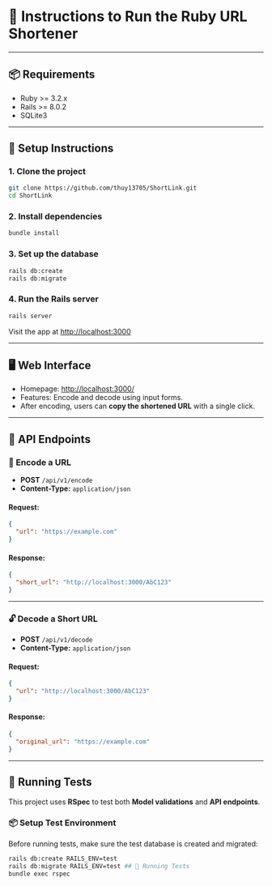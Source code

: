 # 🚀 Instructions to Run the Ruby URL Shortener
---
## 📦 Requirements

- Ruby >= 3.2.x
- Rails >= 8.0.2
- SQLite3
---

## 🔧 Setup Instructions

### 1. Clone the project

```bash
git clone https://github.com/thuy13705/ShortLink.git
cd ShortLink
```

### 2. Install dependencies

```bash
bundle install
```

### 3. Set up the database

```bash
rails db:create
rails db:migrate
```

### 4. Run the Rails server

```bash
rails server
```

Visit the app at [http://localhost:3000](http://localhost:3000)

---

## 🖥 Web Interface

- Homepage: [http://localhost:3000/](http://localhost:3000/)
- Features: Encode and decode using input forms.
- After encoding, users can **copy the shortened URL** with a single click.

---

## 📡 API Endpoints

### 🔐 Encode a URL

- **POST** `/api/v1/encode`
- **Content-Type:** `application/json`

#### Request:
```json
{
  "url": "https://example.com"
}
```

#### Response:
```json
{
  "short_url": "http://localhost:3000/AbC123"
}
```

---

### 🔓 Decode a Short URL

- **POST** `/api/v1/decode`
- **Content-Type:** `application/json`

#### Request:
```json
{
  "url": "http://localhost:3000/AbC123"
}
```

#### Response:
```json
{
  "original_url": "https://example.com"
}
```

---

## 🧪 Running Tests

This project uses **RSpec** to test both **Model validations** and **API endpoints**.

### 📦 Setup Test Environment

Before running tests, make sure the test database is created and migrated:

```bash
rails db:create RAILS_ENV=test 
rails db:migrate RAILS_ENV=test ## 🧪 Running Tests
bundle exec rspec
```
